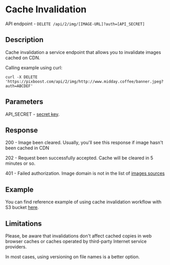 # Cache Invalidation

API endpoint - `DELETE /api/2/img/[IMAGE-URL]?auth=[API_SECRET]`

## Description

Cache invalidation a service endpoint that allows you to invalidate images cached on CDN.

Calling example using curl:

```text
curl -X DELETE 'https://pixboost.com/api/2/img/http://www.midday.coffee/banner.jpeg?auth=ABCDEF'
```

## Parameters

API\_SECRET - [secret key](api-secrets.md).

## Response 

200 - Image been cleared. Usually, you'll see this response if image hasn't been cached in CDN

202 - Request been successfully accepted. Cache will be cleared in 5 minutes or so.

401 - Failed authorization. Image domain is not in the list of [images sources](/setup/adding-image-source.md)

## Example

You can find reference example of using cache invalidation workflow with S3 bucket [here](https://github.com/Pixboost/aws-s3-invalidate-cdn).

## Limitations

Please, be aware that invalidations don't affect cached copies in web browser caches or caches operated by third-party Internet service providers.

In most cases, using versioning on file names is a better option.

